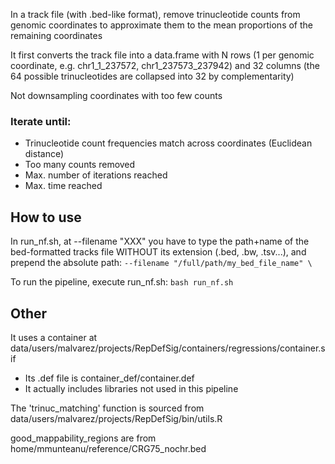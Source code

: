 In a track file (with .bed-like format), remove trinucleotide counts from genomic coordinates to approximate them to the mean proportions of the remaining coordinates

It first converts the track file into a data.frame with N rows (1 per genomic coordinate, e.g. chr1_1_237572, chr1_237573_237942) and 32 columns (the 64 possible trinucleotides are collapsed into 32 by complementarity)

Not downsampling coordinates with too few counts

### Iterate until:

- Trinucleotide count frequencies match across coordinates (Euclidean distance)
- Too many counts removed
- Max. number of iterations reached
- Max. time reached


## How to use

In run_nf.sh, at --filename "XXX" you have to type the path+name of the bed-formatted tracks file WITHOUT its extension (.bed, .bw, .tsv...), and prepend the absolute path:
`--filename "/full/path/my_bed_file_name" \`

To run the pipeline, execute run_nf.sh:
`bash run_nf.sh`


## Other

It uses a container at data/users/malvarez/projects/RepDefSig/containers/regressions/container.sif
- Its .def file is container_def/container.def
- It actually includes libraries not used in this pipeline

The 'trinuc_matching' function is sourced from data/users/malvarez/projects/RepDefSig/bin/utils.R

good_mappability_regions are from home/mmunteanu/reference/CRG75_nochr.bed
